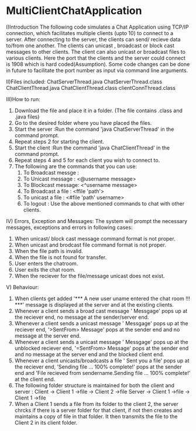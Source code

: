 # MultiClientChatApplication

I)Introduction
The following code simulates a Chat Application using TCP/IP connection, which facilitates multiple clients (upto 10) to connect to a server. After connecting to the server, the clients can send/ recieve data to/from one another. The clients can unicast , broadcast or block cast messages to other clients. The client can also unicast or broadcast files to various clients. Here the port that the clients and the server could connect is 1908 which is hard coded(Assumption). Some code changes can be done in future to facilitate the port number as input via command line arguments.

II)Files included:
ChatServerThread.java
ChatServerThread.class
ChatClientThread.java
ChatClientThread.class
clientConnThread.class

III)How to run:
1) Download the file and place it in a folder. (The file contains .class and .java files)
2) Go to the desired folder where you have placed the files.
3) Start the server :Run the command 'java ChatServerThread' in the command prompt.
4) Repeat steps 2 for starting the client.
5) Start the client :Run the command 'java ChatClientThread' in the command prompt.
6) Repeat steps 4 and 5 for each client you wish to connect to.
7) The following are the commands that you can use:
	1) To Broadcast messge : <message>
	2) To Unicast message  : <@username message>
	3) To Blockcast message: <^username message>
	4) To Broadcast a file : <ffile 'path'>
	5) To unicast a file   : <#file 'path' username>
	6) To logout           : </quit>
Use the above mentioned commands to chat with other clients.

IV) Errors, Exception and Messages:
The system will prompt the necessary messages, exceptions and errors in following cases:
1) When unicast/ block cast message command format is not proper.
2) When unicast and brodcast file command format is not proper.
3) When the file path is invalid.
4) When the file is not found for transfer.
5) User enters the chatroom.
6) User exits the chat room.
7) When the reciever for the file/message unicast does not exist.

V) Behaviour:
1) When clients get added '*** A new user uname entered the chat room !!! ***' message is displayed at the server and at the existing clients.
2) Whenever a client sends a broad cast message '<SentFrom> Messgage' pops up at the reciever end, no message at the sender/server end.
3) Whenever a client sends a unicast message '<SentFrom> Messgage' pops up at the reciever end, '>SentFrom> Message' pops at the sender end and no message at the server end.
4) Whenever a client sends a unicast message '<SentFrom> Messgage' pops up at the unblocked reciever end, '=SentFrom> Message' pops at the sender end and no message at the server end and the blocked client end.
5) Whenever a client unicasts/broadcasts a file '<SentFrom> Sent you a file' pops up at the reciever end, 'Sending file ... 100% complete!' pops at the sender end and 'File recieved from sendername.Sending file ... 100% complete!' at the client end.
6) The following folder structure is maintained for both the client and server :
	Client -> Client 1 ->file
	       -> Client 2 ->file
	Server -> Client 1 ->file
	       -> Client 1 ->file
7) When a Client 1 sends a file from its folder to the client 2, the server chrcks if there is a server folder for that client, if not then creates and maintains a copy of file in that folder. It then transmits the file to the Client 2 in its client folder.

